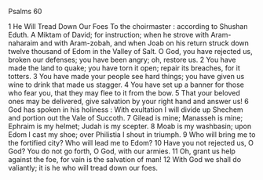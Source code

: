 Psalms 60

1	He Will Tread Down Our Foes To the choirmaster : according to Shushan Eduth. A Miktam of David; for instruction; when he strove with Aram-naharaim and with Aram-zobah, and when Joab on his return struck down twelve thousand of Edom in the Valley of Salt. O God, you have rejected us, broken our defenses; you have been angry; oh, restore us.
2	You have made the land to quake; you have torn it open; repair its breaches, for it totters.
3	You have made your people see hard things; you have given us wine to drink that made us stagger.
4	You have set up a banner for those who fear you, that they may flee to it from the bow.
5	That your beloved ones may be delivered, give salvation by your right hand and answer us!
6	God has spoken in his holiness : With exultation I will divide up Shechem and portion out the Vale of Succoth.
7	Gilead is mine; Manasseh is mine; Ephraim is my helmet; Judah is my scepter.
8	Moab is my washbasin; upon Edom I cast my shoe; over Philistia I shout in triumph.
9	Who will bring me to the fortified city? Who will lead me to Edom?
10	Have you not rejected us, O God? You do not go forth, O God, with our armies.
11	Oh, grant us help against the foe, for vain is the salvation of man!
12	With God we shall do valiantly; it is he who will tread down our foes.

